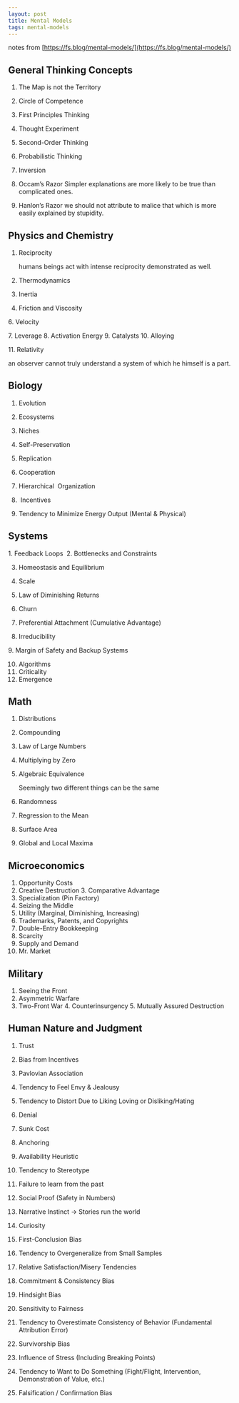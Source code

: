 ```yaml
---
layout: post
title: Mental Models 
tags: mental-models
---
```




notes from [https://fs.blog/mental-models/](https://fs.blog/mental-models/)

## General Thinking Concepts

1. The Map is not the Territory

2. Circle of Competence 


3. First Principles Thinking
   
4. Thought Experiment
   
5. Second-Order Thinking
   
6. Probabilistic Thinking
   
7. Inversion 
   
8. Occam’s Razor
Simpler explanations are more likely to be true than complicated ones. 

9. Hanlon’s Razor
we should not attribute to malice that which is more easily explained by stupidity. 

## Physics and Chemistry


1. Reciprocity 

    humans beings act with intense reciprocity demonstrated as well.

2. Thermodynamics
   
3. Inertia
   
4. Friction and Viscosity
   
6. Velocity 

7. Leverage 
8. Activation Energy
9.  Catalysts 
10.  Alloying

11. Relativity

an observer cannot truly understand a system of which he himself is a part. 
   

## Biology


1. Evolution

2. Ecosystems

3. Niches

4. Self-Preservation 

5. Replication 

6. Cooperation

7. Hierarchical  Organization

8.  Incentives

9.  Tendency to Minimize Energy Output (Mental & Physical)


## Systems

1. Feedback Loops 
2. Bottlenecks and Constraints

3. Homeostasis and Equilibrium
4. Scale
5. Law of Diminishing Returns
6. Churn

7. Preferential Attachment (Cumulative Advantage)

8. Irreducibility 

9. Margin of Safety and Backup Systems


10. Algorithms
11. Criticality
12. Emergence

## Math 

1. Distributions
2. Compounding
3. Law of Large Numbers
4. Multiplying by Zero
5. Algebraic Equivalence
    
    Seemingly two different things can be the same 

6. Randomness
7. Regression to the Mean

8. Surface Area

9. Global and Local Maxima

## Microeconomics

1. Opportunity Costs
2. Creative Destruction
3. Comparative Advantage
4. Specialization (Pin Factory)
5. Seizing the Middle
8. Utility (Marginal, Diminishing, Increasing)
6. Trademarks, Patents, and Copyrights
7. Double-Entry Bookkeeping
8. Scarcity
9. Supply and Demand
10. Mr. Market


## Military 

1. Seeing the Front
2. Asymmetric Warfare
3. Two-Front War
4. Counterinsurgency
5. Mutually Assured Destruction


## Human Nature and Judgment

1. Trust
2. Bias from Incentives
3. Pavlovian Association
4. Tendency to Feel Envy & Jealousy
5. Tendency to Distort Due to Liking Loving or Disliking/Hating

6. Denial 
7. Sunk Cost
8. Anchoring
9. Availability Heuristic
10. Tendency to Stereotype 
11. Failure to learn from the past
12. Social Proof (Safety in Numbers)
13. Narrative Instinct -> Stories run the world 
14. Curiosity
15. First-Conclusion Bias
16. Tendency to Overgeneralize from Small Samples
17. Relative Satisfaction/Misery Tendencies
18. Commitment & Consistency Bias
19. Hindsight Bias
20. Sensitivity to Fairness
21. Tendency to Overestimate Consistency of Behavior (Fundamental Attribution Error)
22. Survivorship Bias
23. Influence of Stress (Including Breaking Points)
24. Tendency to Want to Do Something (Fight/Flight, Intervention, Demonstration of Value, etc.)
25. Falsification / Confirmation Bias

